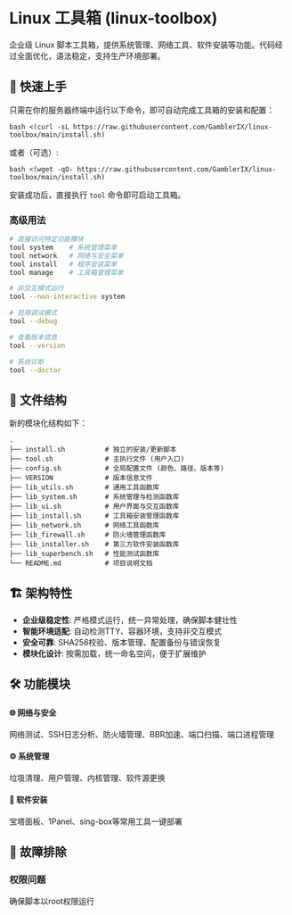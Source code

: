# Linux 工具箱 (linux-toolbox)

企业级 Linux 脚本工具箱，提供系统管理、网络工具、软件安装等功能。代码经过全面优化，语法稳定，支持生产环境部署。

## 🚀 快速上手

只需在你的服务器终端中运行以下命令，即可自动完成工具箱的安装和配置：

```
bash <(curl -sL https://raw.githubusercontent.com/GamblerIX/linux-toolbox/main/install.sh)
```

或者（可选）:

```
bash <(wget -qO- https://raw.githubusercontent.com/GamblerIX/linux-toolbox/main/install.sh)
```

安装成功后，直接执行 `tool` 命令即可启动工具箱。

### 高级用法

```bash
# 直接访问特定功能模块
tool system    # 系统管理菜单
tool network   # 网络与安全菜单
tool install   # 程序安装菜单
tool manage    # 工具箱管理菜单

# 非交互模式运行
tool --non-interactive system

# 启用调试模式
tool --debug

# 查看版本信息
tool --version

# 系统诊断
tool --doctor
```

## 📁 文件结构

新的模块化结构如下：

```
.
├── install.sh          # 独立的安装/更新脚本
├── tool.sh             # 主执行文件 (用户入口)
├── config.sh           # 全局配置文件 (颜色、路径、版本等)
├── VERSION             # 版本信息文件
├── lib_utils.sh        # 通用工具函数库
├── lib_system.sh       # 系统管理与检测函数库
├── lib_ui.sh           # 用户界面与交互函数库
├── lib_install.sh      # 工具箱安装管理函数库
├── lib_network.sh      # 网络工具函数库
├── lib_firewall.sh     # 防火墙管理函数库
├── lib_installer.sh    # 第三方软件安装函数库
├── lib_superbench.sh   # 性能测试函数库
└── README.md           # 项目说明文档
```

## 🏗️ 架构特性

- **企业级稳定性**: 严格模式运行，统一异常处理，确保脚本健壮性
- **智能环境适配**: 自动检测TTY、容器环境，支持非交互模式
- **安全可靠**: SHA256校验、版本管理、配置备份与错误恢复
- **模块化设计**: 按需加载，统一命名空间，便于扩展维护

## 🛠️ 功能模块

#### 🌐 网络与安全
网络测试、SSH日志分析、防火墙管理、BBR加速、端口扫描、端口进程管理

#### ⚙️ 系统管理
垃圾清理、用户管理、内核管理、软件源更换

#### 🧩 软件安装
宝塔面板、1Panel、sing-box等常用工具一键部署

## 🔧 故障排除

### 权限问题

确保脚本以root权限运行